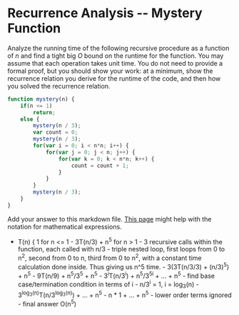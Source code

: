 # Recurrence Analysis -- Mystery Function

Analyze the running time of the following recursive procedure as a function of
$n$ and find a tight big $O$ bound on the runtime for the function. You may
assume that each operation takes unit time. You do not need to provide a formal
proof, but you should show your work: at a minimum, show the recurrence relation
you derive for the runtime of the code, and then how you solved the recurrence
relation.

```javascript
function mystery(n) {
    if(n <= 1)
        return;
    else {
        mystery(n / 3);
        var count = 0;
        mystery(n / 3);
        for(var i = 0; i < n*n; i++) {
            for(var j = 0; j < n; j++) {
                for(var k = 0; k < n*n; k++) {
                    count = count + 1;
                }
            }
        }
        mystery(n / 3);
    }
}
```

Add your answer to this markdown file. [This
page](https://docs.github.com/en/get-started/writing-on-github/working-with-advanced-formatting/writing-mathematical-expressions)
might help with the notation for mathematical expressions.

- T(n) { 1 for n <= 1
       - 3T(n/3) + n<sup>5</sup> for n > 1
       - 3 recursive calls within the function, each called with n/3
       - triple nested loop, first loops from 0 to n<sup>2</sup>, second from 0 to n, third from 0 to n<sup>2</sup>, with a constant time calculation done inside. Thus giving us n^5 time.
       - 3(3T(n/3/3) + (n/3)<sup>5</sup>) + n<sup>5</sup>
       - 9T(n/9) + n<sup>5</sup>/3<sup>5</sup> + n<sup>5</sup>
       - 3<sup>i</sup>T(n/3<sup>i</sup>) + n<sup>5</sup>/3<sup>5i</sup> + ... + n<sup>5</sup>
       - find base case/termination condition in terms of i
       - n/3<sup>i</sup> = 1, i = log<sub>3</sub>(n)
       - 3<sup>log<sub>3</sub>(n)</sup>T(n/3<sup>log<sub>3</sub>(n)</sup>) + ... + n<sup>5</sup>
       - n * 1 + ... + n<sup>5</sup>
       - lower order terms ignored
       - final answer O(n<sup>5</sup>)
       
